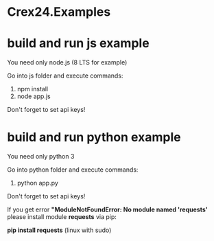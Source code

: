 # Crex24.Examples

# build and run js example

You need only node.js (8 LTS for example)

Go into js folder and execute commands: 
1.  npm install
2.  node app.js

Don't forget to set api keys!

# build and run python example

You need only python 3

Go into python folder and execute commands: 
1. python app.py

Don't forget to set api keys!


If you get error **"ModuleNotFoundError: No module named 'requests'** please install module **requests** via pip: 

**pip install requests** (linux with sudo)

